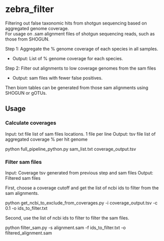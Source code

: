 # zebra_filter
Filtering out false taxonomic hits from shotgun sequencing based on aggregated genome coverage.  
For usage on .sam alignment files of shotgun sequencing reads, such as those from SHOGUN.  

Step 1: Aggregate the % genome coverage of each species in all samples.
- Output: List of % genome coverage for each species.   

Step 2: Filter out alignments to low coverage genomes from the sam files
- Output: sam files with fewer false positives.

Then biom tables can be generated from those sam alignments using SHOGUN or gOTUs.

## Usage

### Calculate coverages  
Input: txt file list of sam files locations. 1 file per line
Output: tsv file list of aggregated coverage % per hit genome 

python full_pipeline_python.py sam_list.txt coverage_output.tsv


### Filter sam files
Input: Coverage tsv generated from previous step and sam files
Output: Filtered sam files

First, choose a coverage cutoff and get the list of ncbi ids to filter from the sam alignments.  

python get_ncbi_to_exclude_from_coverages.py -i coverage_output.tsv -c 0.1 -o ids_to_filter.txt


Second, use the list of ncbi ids to filter to filter the sam files.  

python filter_sam.py -s alignment.sam -f ids_to_filter.txt -o filtered_alignment.sam


